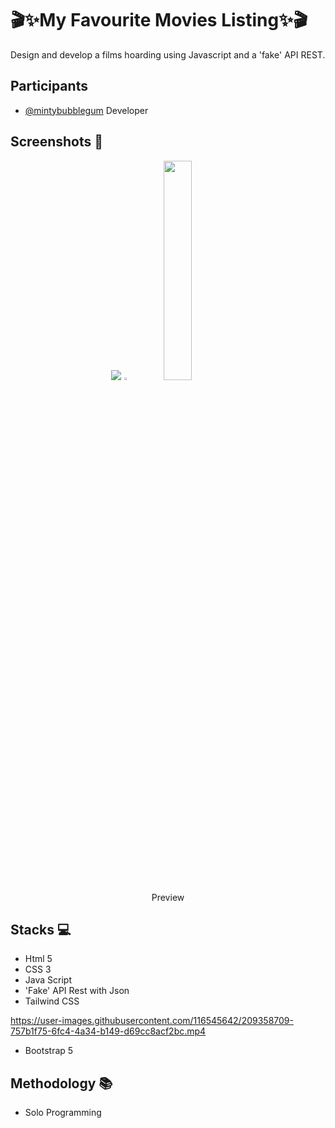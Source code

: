 # 🎬✨My Favourite Movies Listing✨🎬
Design and develop a films hoarding using Javascript and a 'fake' API REST.

## Participants

- [@mintybubblegum](https://github.com/mintybubblegum) Developer

## Screenshots 📸

<div align="center">
<img src="https://user-images.githubusercontent.com/116545642/209358914-91afb972-26d1-435c-9718-2830307cb3ea.mp4"><img src="/public/img/shim.png" width="3%"><img src="/myFavouriteMoviesListing/img/favouriteMoviesListing1.PNG" width="30%">
<br>Preview</div>

## Stacks 💻

- Html 5
- CSS 3
- Java Script
- 'Fake' API Rest with Json
- Tailwind CSS

https://user-images.githubusercontent.com/116545642/209358709-757b1f75-6fc4-4a34-b149-d69cc8acf2bc.mp4


- Bootstrap 5

## Methodology 📚

- Solo Programming

